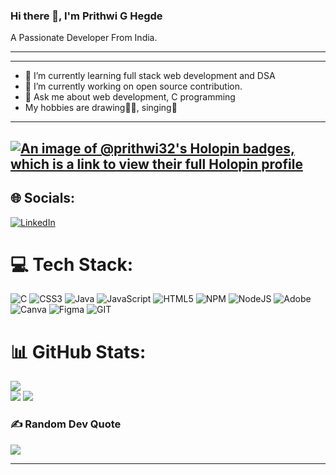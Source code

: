    ### Hi there 👋, I'm Prithwi G Hegde

   A Passionate Developer From India.

 ---

 
 ---
 
- 🌱 I’m currently learning full stack web development and DSA
- 🔭 I’m currently working on open source contribution.
- 💬 Ask me about web development, C programming
- My hobbies are drawing👩‍🎨, singing🎤 

 ---

[![An image of @prithwi32's Holopin badges, which is a link to view their full Holopin profile](https://holopin.me/prithwi32)](https://holopin.io/@prithwi32)
 ---
 
## 🌐 Socials:
[![LinkedIn](https://img.shields.io/badge/LinkedIn-%230077B5.svg?logo=linkedin&logoColor=white)](https://linkedin.com/in/https://www.linkedin.com/in/prithwi-hegde) 

# 💻 Tech Stack:
![C](https://img.shields.io/badge/c-%2300599C.svg?style=for-the-badge&logo=c&logoColor=white) ![CSS3](https://img.shields.io/badge/css3-%231572B6.svg?style=for-the-badge&logo=css3&logoColor=white) ![Java](https://img.shields.io/badge/java-%23ED8B00.svg?style=for-the-badge&logo=openjdk&logoColor=white) ![JavaScript](https://img.shields.io/badge/javascript-%23323330.svg?style=for-the-badge&logo=javascript&logoColor=%23F7DF1E) ![HTML5](https://img.shields.io/badge/html5-%23E34F26.svg?style=for-the-badge&logo=html5&logoColor=white) ![NPM](https://img.shields.io/badge/NPM-%23CB3837.svg?style=for-the-badge&logo=npm&logoColor=white) ![NodeJS](https://img.shields.io/badge/node.js-6DA55F?style=for-the-badge&logo=node.js&logoColor=white) ![Adobe](https://img.shields.io/badge/adobe-%23FF0000.svg?style=for-the-badge&logo=adobe&logoColor=white) ![Canva](https://img.shields.io/badge/Canva-%2300C4CC.svg?style=for-the-badge&logo=Canva&logoColor=white) ![Figma](https://img.shields.io/badge/figma-%23F24E1E.svg?style=for-the-badge&logo=figma&logoColor=white) ![GIT](https://img.shields.io/badge/Git-fc6d26?style=for-the-badge&logo=git&logoColor=white)


# 📊 GitHub Stats:

![](https://github-readme-streak-stats.herokuapp.com/?user=Prithwi32&theme=dark&hide_border=true)<br/>
![](https://github-readme-stats.vercel.app/api/top-langs/?username=Prithwi32&theme=dark&hide_border=true&include_all_commits=true&count_private=true&layout=compact)
![](https://github-readme-stats.vercel.app/api?username=Prithwi32&theme=dark&hide_border=true&include_all_commits=true&count_private=true)<br/>

### ✍️ Random Dev Quote
![](https://quotes-github-readme.vercel.app/api?type=horizontal&theme=radical)

---

<!--
**Prithwi32/Prithwi32** is a ✨ _special_ ✨ repository because its `README.md` (this file) appears on your GitHub profile.

Here are some ideas to get you started:

- 🔭 I’m currently working on ...
- 🌱 I’m currently learning ...
- 👯 I’m looking to collaborate on ...
- 🤔 I’m looking for help with ...
- 💬 Ask me about ...
- 📫 How to reach me: ...
- 😄 Pronouns: ...
- ⚡ Fun fact: ...


### 🔝 Top Contributed Repo
![](https://github-contributor-stats.vercel.app/api?username=Prithwi32&limit=5&theme=gruvbox&combine_all_yearly_contributions=true)

<!-- Proudly created with GPRM ( https://gprm.itsvg.in ) -->





